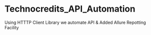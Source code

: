 # Technocredits_API_Automation
Using HTTTP Client Library we automate API &amp; Added Allure Repotting Facility 


